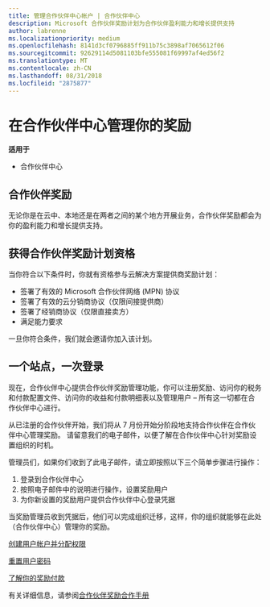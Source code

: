 ```yaml
---
title: 管理合作伙伴中心帐户 | 合作伙伴中心
description: Microsoft 合作伙伴奖励计划为合作伙伴盈利能力和增长提供支持
author: labrenne
ms.localizationpriority: medium
ms.openlocfilehash: 8141d3cf0796885ff911b75c3898af7065612f06
ms.sourcegitcommit: 92629114d5081103bfe555081f69997af4ed56f2
ms.translationtype: MT
ms.contentlocale: zh-CN
ms.lasthandoff: 08/31/2018
ms.locfileid: "2875877"
---
```

# <a name="manage-your-incentives-in-partner-center"></a>在合作伙伴中心管理你的奖励 

**适用于**

-  合作伙伴中心

## <a name="partner-incentives"></a>合作伙伴奖励 

无论你是在云中、本地还是在两者之间的某个地方开展业务，合作伙伴奖励都会为你的盈利能力和增长提供支持。

## <a name="qualify-for-the-partner-incentives-program"></a>获得合作伙伴奖励计划资格

当你符合以下条件时，你就有资格参与云解决方案提供商奖励计划：

-   签署了有效的 Microsoft 合作伙伴网络 (MPN) 协议 
-   签署了有效的云分销商协议（仅限间接提供商）
-   签署了经销商协议（仅限直接卖方）
-   满足能力要求

一旦你符合条件，我们就会邀请你加入该计划。

## <a name="one-site-one-sign-in"></a>一个站点，一次登录

现在，合作伙伴中心提供合作伙伴奖励管理功能，你可以注册奖励、访问你的税务和付款配置文件、访问你的收益和付款明细表以及管理用户 – 所有这一切都在合作伙伴中心进行。 

从已注册的合作伙伴开始，我们将从 7 月份开始分阶段地支持合作伙伴在合作伙伴中心管理奖励。 请留意我们的电子邮件，以便了解在合作伙伴中心针对奖励设置组织的时机。 

管理员们，如果你们收到了此电子邮件，请立即按照以下三个简单步骤进行操作：

1.  登录到合作伙伴中心 
2.  按照电子邮件中的说明进行操作，设置奖励用户 
3.  为你新设置的奖励用户提供合作伙伴中心登录凭据

当奖励管理员收到凭据后，他们可以完成组织迁移，这样，你的组织就能够在此处（合作伙伴中心）管理你的奖励。


[创建用户帐户并分配权限](create-user-accounts-and-set-permissions.md)

[重置用户密码](reset-a-user-password.md)

[了解你的奖励付款](understand-incentive-payouts.md)

有关详细信息，请参阅[合作伙伴奖励合作手册](https://assets.microsoft.com/coop-guidebook.pdf)
